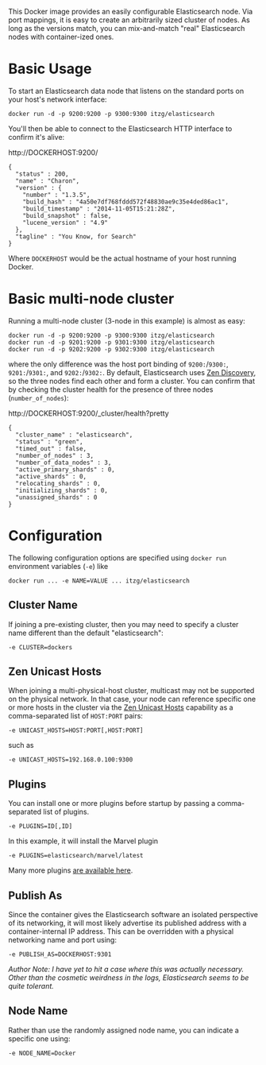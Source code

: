 This Docker image provides an easily configurable Elasticsearch node. Via
port mappings, it is easy to create an arbitrarily sized cluster of
nodes. As long as the versions match, you can mix-and-match "real"
Elasticsearch nodes with container-ized ones.

# Basic Usage

To start an Elasticsearch data node that listens on the standard ports on
your host's network interface:

    docker run -d -p 9200:9200 -p 9300:9300 itzg/elasticsearch

You'll then be able to connect to the Elasticsearch HTTP interface to confirm
it's alive:

http://DOCKERHOST:9200/

    {
      "status" : 200,
      "name" : "Charon",
      "version" : {
        "number" : "1.3.5",
        "build_hash" : "4a50e7df768fddd572f48830ae9c35e4ded86ac1",
        "build_timestamp" : "2014-11-05T15:21:28Z",
        "build_snapshot" : false,
        "lucene_version" : "4.9"
      },
      "tagline" : "You Know, for Search"
    }

Where `DOCKERHOST` would be the actual hostname of your host running
Docker.

# Basic multi-node cluster

Running a multi-node cluster (3-node in this example) is almost as easy:

    docker run -d -p 9200:9200 -p 9300:9300 itzg/elasticsearch
    docker run -d -p 9201:9200 -p 9301:9300 itzg/elasticsearch
    docker run -d -p 9202:9200 -p 9302:9300 itzg/elasticsearch

where the only difference was the host port binding of `9200:`/`9300:`,
`9201:`/`9301:`, and `9202:`/`9302:`. By default, Elasticsearch uses
[Zen Discovery](http://www.elasticsearch.org/guide/en/elasticsearch/reference/current/modules-discovery-zen.html), so the three nodes find each other and form a cluster. You
can confirm that by checking the cluster health for the presence of
three nodes (`number_of_nodes`):

http://DOCKERHOST:9200/_cluster/health?pretty

    {
      "cluster_name" : "elasticsearch",
      "status" : "green",
      "timed_out" : false,
      "number_of_nodes" : 3,
      "number_of_data_nodes" : 3,
      "active_primary_shards" : 0,
      "active_shards" : 0,
      "relocating_shards" : 0,
      "initializing_shards" : 0,
      "unassigned_shards" : 0
    }

# Configuration

The following configuration options are specified using `docker run`
environment variables (`-e`) like

    docker run ... -e NAME=VALUE ... itzg/elasticsearch

## Cluster Name

If joining a pre-existing cluster, then you may need to specify a cluster name
different than the default "elasticsearch":

    -e CLUSTER=dockers

## Zen Unicast Hosts

When joining a multi-physical-host cluster, multicast may not be supported
on the physical network. In that case, your node can reference specific one or more hosts in
the cluster via the
[Zen Unicast Hosts](http://www.elasticsearch.org/guide/en/elasticsearch/reference/current/modules-discovery-zen.html#unicast) capability as a comma-separated list of `HOST:PORT` pairs:

    -e UNICAST_HOSTS=HOST:PORT[,HOST:PORT]

such as

    -e UNICAST_HOSTS=192.168.0.100:9300

## Plugins

You can install one or more plugins before startup by passing a comma-separated
list of plugins.

    -e PLUGINS=ID[,ID]

In this example, it will install the Marvel plugin

    -e PLUGINS=elasticsearch/marvel/latest

Many more plugins [are available here](http://www.elasticsearch.org/guide/en/elasticsearch/reference/current/modules-plugins.html#known-plugins).

## Publish As

Since the container gives the Elasticsearch software an isolated perspective
of its networking, it will most likely advertise its published address with
a container-internal IP address. This can be overridden with a physical networking
name and port using:

    -e PUBLISH_AS=DOCKERHOST:9301

_Author Note: I have yet to hit a case where this was actually necessary. Other
than the cosmetic weirdness in the logs, Elasticsearch seems to be quite tolerant._

## Node Name

Rather than use the randomly assigned node name, you can indicate a specific
one using:

    -e NODE_NAME=Docker
